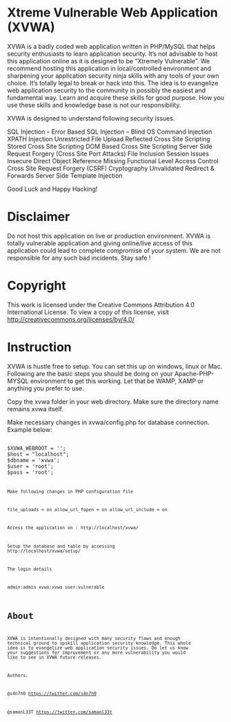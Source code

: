 Xtreme Vulnerable Web Application (XVWA) 
=========================================
XVWA is a badly coded web application written in PHP/MySQL that helps security enthusiasts to learn application security.  It’s not advisable to host this application online as it is designed to be “Xtremely Vulnerable”. We recommend hosting this application in local/controlled environment and sharpening your application security ninja skills with any tools of your own choice. It’s totally legal to break or hack into this. The idea is to evangelize web application security to the community in possibly the easiest and fundamental way. Learn and acquire these skills for good purpose. How you use these skills and knowledge base is not our responsibility. 

XVWA is designed to understand following security issues. 

SQL Injection – Error Based 
SQL Injection – Blind
OS Command Injection
XPATH Injection 
Unrestricted File Upload
Reflected Cross Site Scripting 
Stored Cross Site Scripting 
DOM Based Cross Site Scripting 
Server Side Request Forgery (Cross Site Port Attacks) 
File Inclusion 
Session Issues 
Insecure Direct Object Reference 
Missing Functional Level Access Control 
Cross Site Request Forgery (CSRF)
Cryptography 
Unvalidated Redirect & Forwards
Server Side Template Injection

Good Luck and Happy Hacking!

Disclaimer 
=========================================
Do not host this application on live or production environment. XVWA is totally vulnerable application and giving online/live access of this application could lead to complete compromise of your system. We are not responsible for any such bad incidents. Stay safe ! 

Copyright
=========================================
This work is licensed under the Creative Commons Attribution 4.0 International License. 
To view a copy of this license, visit http://creativecommons.org/licenses/by/4.0/

Instruction 
=========================================
XVWA is hustle free to setup. You can set this up on windows, linux or Mac. Following are the basic steps you should be doing on your Apache-PHP-MYSQL environment to get this working.  Let that be WAMP, XAMP or anything you prefer to use. 

Copy the xvwa folder in your web directory. Make sure the directory name remains xvwa itself. 

Make necessary changes in xvwa/config.php for database connection. Example below: 

<code>
$XVWA_WEBROOT = '';
$host = "localhost";
$dbname = 'xvwa';
$user = 'root';
$pass = 'root'; 
<code>

Make following changes in PHP configuration file

file_uploads = on 
allow_url_fopen = on
allow_url_include = on

Access the application on : http://localhost/xvwa/

Setup the database and table by accessing http://localhost/xvwa/setup/

The login details

admin:admin
xvwa:xvwa
user:vulnerable

About 
=========================================
XVWA is intentionally designed with many security flaws and enough technical ground to upskill application security knowledge. This whole idea is to evangelize web application security issues. Do let us know your suggestions for improvement or any more vulnerability you would like to see in XVWA future releases. 

Authors:

@s4n7h0 https://twitter.com/s4n7h0 

@samanL33T https://twitter.com/samanl33t 

